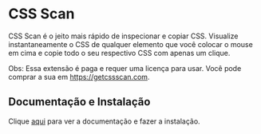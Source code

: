 # CSS Scan

CSS Scan é o jeito mais rápido de inspecionar e copiar CSS. Visualize instantaneamente o CSS de qualquer elemento que você colocar o mouse em cima e copie todo o seu respectivo CSS com apenas um clique.

Obs: Essa extensão é paga e requer uma licença para usar. Você pode comprar a sua em https://getcssscan.com.

## Documentação e Instalação

Clique [aqui](https://chrome.google.com/webstore/detail/css-scan/gieabiemggnpnminflinemaickipbebg?hl=pt-BR) para ver a documentação e fazer a instalação.
